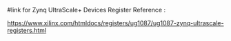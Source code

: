#link for Zynq UltraScale+ Devices Register Reference :

https://www.xilinx.com/htmldocs/registers/ug1087/ug1087-zynq-ultrascale-registers.html
